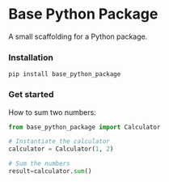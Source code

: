 # Base Python Package
A small scaffolding for a Python package.

### Installation
```
pip install base_python_package
```

### Get started
How to sum two numbers:
```python
from base_python_package import Calculator

# Instantiate the calculator
calculator = Calculator(1, 2)

# Sum the numbers
result=calculator.sum()
```

